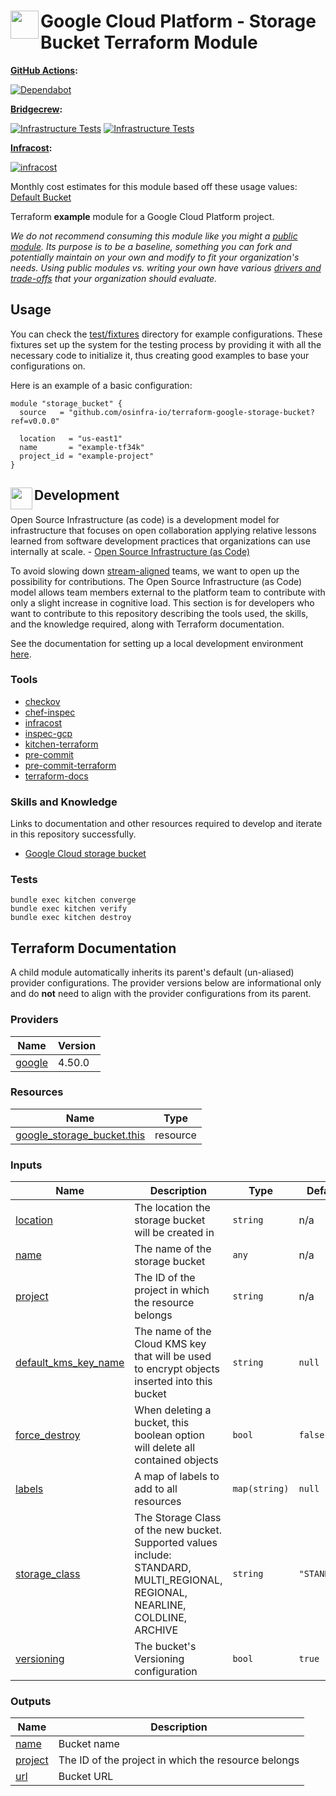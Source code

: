 # <img align="left" width="45" height="45" src="https://user-images.githubusercontent.com/1610100/198844818-02e68cb6-f6cc-4747-bf38-cd458a133628.png"> Google Cloud Platform - Storage Bucket Terraform Module

**[GitHub Actions](https://github.com/osinfra-io/terraform-google-storage-bucket/actions):**

[![Dependabot](https://github.com/osinfra-io/terraform-google-storage-bucket/actions/workflows/dependabot.yml/badge.svg)](https://github.com/osinfra-io/terraform-google-storage-bucket/actions/workflows/dependabot.yml)

**[Bridgecrew](https://bridgecrew.io/):**

[![Infrastructure Tests](https://www.bridgecrew.cloud/badges/github/osinfra-io/terraform-google-storage-bucket/general)](https://www.bridgecrew.cloud/link/badge?vcs=github&fullRepo=osinfra-io%2Fterraform-google-storage-bucket&benchmark=INFRASTRUCTURE+SECURITY) [![Infrastructure Tests](https://www.bridgecrew.cloud/badges/github/osinfra-io/terraform-google-storage-bucket/cis_gcp)](https://www.bridgecrew.cloud/link/badge?vcs=github&fullRepo=osinfra-io%2Fterraform-google-storage-bucket&benchmark=CIS+GCP+V1.1)

**[Infracost](https://www.infracost.io):**

[![infracost](https://img.shields.io/endpoint?label=Default%20Bucket&url=https://dashboard.api.infracost.io/shields/json/cbeecfe3-576f-4553-984c-e451a575ee47/repos/00c5bd62-c59f-44f6-8583-5632a43182fd/branch/65062ab7-4e16-4e82-ba22-22c03a84f6fc)](https://dashboard.infracost.io/org/osinfra-io/repos/00c5bd62-c59f-44f6-8583-5632a43182fd)

Monthly cost estimates for this module based off these usage values: [Default Bucket](test/fixtures/default_bucket/infracost-usage.yml)

Terraform **example** module for a Google Cloud Platform project.

*We do not recommend consuming this module like you might a [public module](https://registry.terraform.io/browse/modules). Its purpose is to be a baseline, something you can fork and potentially maintain on your own and modify to fit your organization's needs. Using public modules vs. writing your own have various [drivers and trade-offs](https://github.com/orgs/osinfra-io/discussions/3) that your organization should evaluate.*

## Usage

You can check the [test/fixtures](test/fixtures/) directory for example configurations. These fixtures set up the system for the testing process by providing it with all the necessary code to initialize it, thus creating good examples to base your configurations on.

Here is an example of a basic configuration:

```hcl
module "storage_bucket" {
  source   = "github.com/osinfra-io/terraform-google-storage-bucket?ref=v0.0.0"

  location   = "us-east1"
  name       = "example-tf34k"
  project_id = "example-project"
}
```

## <img align="left" width="35" height="35" src="https://user-images.githubusercontent.com/1610100/209029142-410349b7-4b22-40a9-9d4d-729f07e2b4a2.png"> Development

Open Source Infrastructure (as code) is a development model for infrastructure that focuses on open collaboration applying relative lessons learned from software development practices that organizations can use internally at scale. - [Open Source Infrastructure (as Code)](https://www.osinfra.io)

To avoid slowing down [stream-aligned](https://teamtopologies.com/key-concepts) teams, we want to open up the possibility for contributions. The Open Source Infrastructure (as Code) model allows team members external to the platform team to contribute with only a slight increase in cognitive load. This section is for developers who want to contribute to this repository describing the tools used, the skills, and the knowledge required, along with Terraform documentation.

See the documentation for setting up a local development environment [here](https://docs.osinfra.io/development-setup).

### Tools

- [checkov](https://github.com/bridgecrewio/checkov)
- [chef-inspec](https://github.com/inspec/inspec)
- [infracost](https://github.com/infracost/infracost)
- [inspec-gcp](https://github.com/inspec/inspec-gcp)
- [kitchen-terraform](https://github.com/newcontext-oss/kitchen-terraform)
- [pre-commit](https://github.com/pre-commit/pre-commit)
- [pre-commit-terraform](https://github.com/antonbabenko/pre-commit-terraform)
- [terraform-docs](https://github.com/terraform-docs/terraform-docs)

### Skills and Knowledge

Links to documentation and other resources required to develop and iterate in this repository successfully.

- [Google Cloud storage bucket](https://cloud.google.com/storage/docs/buckets)

### Tests

```none
bundle exec kitchen converge
bundle exec kitchen verify
bundle exec kitchen destroy
```

## Terraform Documentation

A child module automatically inherits its parent's default (un-aliased) provider configurations. The provider versions below are informational only and do **not** need to align with the provider configurations from its parent.

<!-- BEGINNING OF PRE-COMMIT-TERRAFORM DOCS HOOK -->
### Providers

| Name | Version |
|------|---------|
| <a name="provider_google"></a> [google](#provider_google) | 4.50.0 |

### Resources

| Name | Type |
|------|------|
| [google_storage_bucket.this](https://registry.terraform.io/providers/hashicorp/google/latest/docs/resources/storage_bucket) | resource |

### Inputs

| Name | Description | Type | Default | Required |
|------|-------------|------|---------|:--------:|
| <a name="input_location"></a> [location](#input_location) | The location the storage bucket will be created in | `string` | n/a | yes |
| <a name="input_name"></a> [name](#input_name) | The name of the storage bucket | `any` | n/a | yes |
| <a name="input_project"></a> [project](#input_project) | The ID of the project in which the resource belongs | `string` | n/a | yes |
| <a name="input_default_kms_key_name"></a> [default_kms_key_name](#input_default_kms_key_name) | The name of the Cloud KMS key that will be used to encrypt objects inserted into this bucket | `string` | `null` | no |
| <a name="input_force_destroy"></a> [force_destroy](#input_force_destroy) | When deleting a bucket, this boolean option will delete all contained objects | `bool` | `false` | no |
| <a name="input_labels"></a> [labels](#input_labels) | A map of labels to add to all resources | `map(string)` | `null` | no |
| <a name="input_storage_class"></a> [storage_class](#input_storage_class) | The Storage Class of the new bucket. Supported values include: STANDARD, MULTI_REGIONAL, REGIONAL, NEARLINE, COLDLINE, ARCHIVE | `string` | `"STANDARD"` | no |
| <a name="input_versioning"></a> [versioning](#input_versioning) | The bucket's Versioning configuration | `bool` | `true` | no |

### Outputs

| Name | Description |
|------|-------------|
| <a name="output_name"></a> [name](#output_name) | Bucket name |
| <a name="output_project"></a> [project](#output_project) | The ID of the project in which the resource belongs |
| <a name="output_url"></a> [url](#output_url) | Bucket URL |
<!-- END OF PRE-COMMIT-TERRAFORM DOCS HOOK -->
